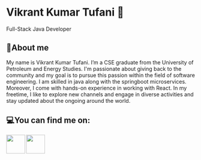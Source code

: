 # Vikrant Kumar Tufani 🙂

Full-Stack Java Developer 

<!--![](https://github-readme-stats.vercel.app/api?username=VikrantTufani1999&show_icons=true&line_height=30)-->

## 🧐About me 

My name is Vikrant Kumar Tufani. I’m a CSE graduate from the University of Petroleum and Energy Studies. I'm passionate about giving back to the community and my goal is to pursue this passion within the field of software engineering. 
I am skilled in java along with the springboot microservices. Moreover, I come with hands-on experience in working with React. In my freetime, I like to explore new channels and engage in diverse activities and stay updated about the ongoing around the world.

<!--## ⚡Skills :desktop_computer: :keyboard:

* Java
* Spring
* MySQL & DBMS
* Javascript & React
* C++ 
* Azure / AWS
* Python
* HTML
* CSS -->

## 💻You can find me on:

<a href="https://www.linkedin.com/in/vikranttufani1999/">
  <img align="left" width="50px" src="https://img.icons8.com/fluency/344/linkedin.png" />
</a>
<a href = "mailto: 8052007294vicky@gmail.com">
  <img align="left" width="50px" src="https://img.icons8.com/color/344/gmail-new.png" />
</a>

<!--* LinkedIn: *[Vikrant Tufani](https://www.linkedin.com/in/vikranttufani1999/)*-->

<!--
**VikrantTufani1999/VikrantTufani1999** is a ✨ _special_ ✨ repository because its `README.md` (this file) appears on your GitHub profile.

Here are some ideas to get you started:

- 🔭 I’m currently working on ...
- 🌱 I’m currently learning ...
- 👯 I’m looking to collaborate on ...
- 🤔 I’m looking for help with ...
- 💬 Ask me about ...
- 📫 How to reach me:
# Links:

- 😄 Pronouns: ...
- ⚡ Fun fact: ...
-->
